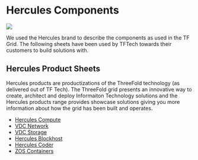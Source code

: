 # Hercules Components

![](./img/hercules.png)

We used the Hercules brand to describe the components as used in the TF Grid. The following sheets have been used by TFTech towards their customers to build solutions with.

## Hercules Product Sheets

Hercules products are productizations of the ThreeFold technology (as delivered out of TF Tech).  The ThreeFold grid presents an innovative way to create, architect and deploy Informaiton Technology solutions and the Hercules products range provides showcase solutions giving you more information about how the grid has been built and operates.

- [Hercules Compute](vdc_compute)
- [VDC Network](vdc_network)
- [VDC Storage](vdc_storage)
- [Hercules Blockhost](hercules_blockhost)
- [Hercules Coder](hercules_coder)
- [ZOS Containers](zos_container)


